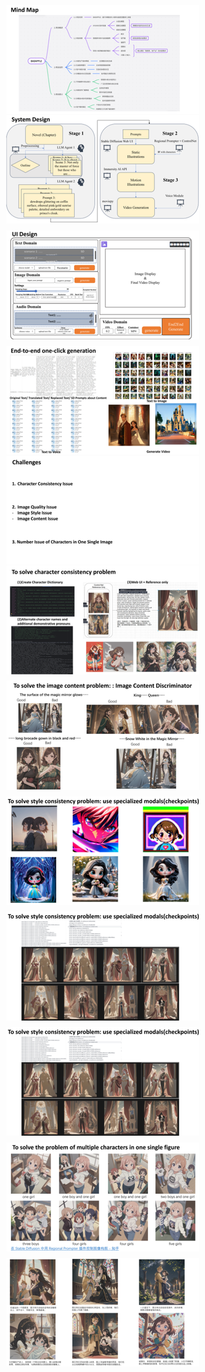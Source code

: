 ![image-20250603113310146](README/image-20250603113310146.png)![image-20250603113324668](README/image-20250603113324668.png)

![image-20250603113244628](README/image-20250603113244628.png)

![image-20250603113338461](README/image-20250603113338461.png)![image-20250603113345278](README/image-20250603113345278.png)![image-20250603113350875](README/image-20250603113350875.png)

![image-20250603113357952](README/image-20250603113357952.png)

![image-20250603113403824](README/image-20250603113403824.png)

![image-20250603113408413](README/image-20250603113408413.png)

![image-20250603113412642](README/image-20250603113412642.png)

![image-20250603113417435](README/image-20250603113417435.png)

![image-20250603113422098](README/image-20250603113422098.png)